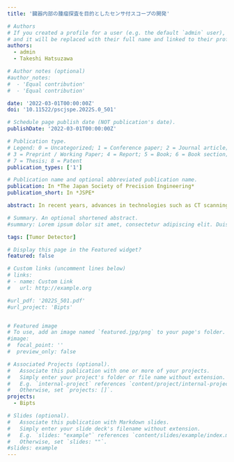 ```yaml
---
title: '臓器内部の腫瘤探査を目的としたセンサ付スコープの開発'

# Authors
# If you created a profile for a user (e.g. the default `admin` user), write the username (folder name) here
# and it will be replaced with their full name and linked to their profile.
authors:
  - admin
  - Takeshi Hatsuzawa

# Author notes (optional)
#author_notes:
#  - 'Equal contribution'
#  - 'Equal contribution'

date: '2022-03-01T00:00:00Z'
doi: '10.11522/pscjspe.2022S.0_501'

# Schedule page publish date (NOT publication's date).
publishDate: '2022-03-01T00:00:00Z'

# Publication type.
# Legend: 0 = Uncategorized; 1 = Conference paper; 2 = Journal article;
# 3 = Preprint / Working Paper; 4 = Report; 5 = Book; 6 = Book section;
# 7 = Thesis; 8 = Patent
publication_types: ['1']

# Publication name and optional abbreviated publication name.
publication: In *The Japan Society of Precision Engineering*
publication_short: In *JSPE*

abstract: In recent years, advances in technologies such as CT scanning have enabled the detection of small tumors in the lungs. Thoracoscopic surgery using endoscopy is performed for the removal of these small tumors. This technique significantly reduces the surgical time and incision area, thus minimizing the burden on patients. However, the determination of the resection area has traditionally relied on the surgeon's palpation. In cases where tumors are located deep within the chest cavity or when the patient's chest cavity is narrow, the surgeon's fingers may not reach, making palpation impossible. In this study, we have developed a device with a pressure sensor-equipped scope to determine the surgical area in place of the surgeon's fingers. We also investigated the pressure sensor leg length and sensitivity using a calibration system with weights.

# Summary. An optional shortened abstract.
#summary: Lorem ipsum dolor sit amet, consectetur adipiscing elit. Duis posuere tellus ac convallis placerat. Proin tincidunt magna sed ex sollicitudin condimentum.

tags: [Tumor Detector]

# Display this page in the Featured widget?
featured: false

# Custom links (uncomment lines below)
# links:
# - name: Custom Link
#   url: http://example.org

#url_pdf: '2022S_501.pdf'
#url_project: 'Bipts'


# Featured image
# To use, add an image named `featured.jpg/png` to your page's folder.
#image:
#  focal_point: ''
#  preview_only: false

# Associated Projects (optional).
#   Associate this publication with one or more of your projects.
#   Simply enter your project's folder or file name without extension.
#   E.g. `internal-project` references `content/project/internal-project/index.md`.
#   Otherwise, set `projects: []`.
projects:
  - Bipts

# Slides (optional).
#   Associate this publication with Markdown slides.
#   Simply enter your slide deck's filename without extension.
#   E.g. `slides: "example"` references `content/slides/example/index.md`.
#   Otherwise, set `slides: ""`.
#slides: example
---
```


